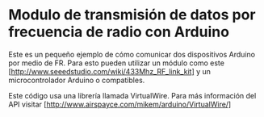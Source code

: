 # Modulo de transmisión de datos por frecuencia de radio con Arduino

Este es un pequeño ejemplo de cómo comunicar dos dispositivos Arduino por medio de FR.
Para esto pueden utilizar un módulo como este [http://www.seeedstudio.com/wiki/433Mhz_RF_link_kit] y un microcontrolador Arduino o compatibles.

Este código usa una librería llamada VirtualWire. Para más información del API visitar [http://www.airspayce.com/mikem/arduino/VirtualWire/] 

